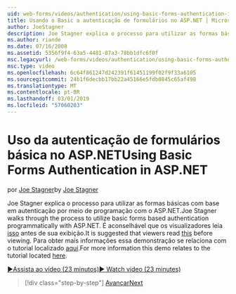 ```yaml
---
uid: web-forms/videos/authentication/using-basic-forms-authentication-in-aspnet
title: Usando o Basic a autenticação de formulários no ASP.NET | Microsoft Docs
author: JoeStagner
description: Joe Stagner explica o processo para utilizar as formas básicas com base em autenticação por meio de programação com o ASP.NET. É aconselhável que os visualizadores leia este imediatamente antes...
ms.author: riande
ms.date: 07/16/2008
ms.assetid: 5356f9f4-63a5-4481-87a3-78bb1dfc6f0f
msc.legacyurl: /web-forms/videos/authentication/using-basic-forms-authentication-in-aspnet
msc.type: video
ms.openlocfilehash: 6c64f861247d242391f61451199f02f9f33a6105
ms.sourcegitcommit: 24b1f6decbb17bb22a45166e5fdb0845c65af498
ms.translationtype: MT
ms.contentlocale: pt-BR
ms.lasthandoff: 03/01/2019
ms.locfileid: "57060203"
---
```

<a name="using-basic-forms-authentication-in-aspnet"></a><span data-ttu-id="93d4a-104">Uso da autenticação de formulários básica no ASP.NET</span><span class="sxs-lookup"><span data-stu-id="93d4a-104">Using Basic Forms Authentication in ASP.NET</span></span>
====================
<span data-ttu-id="93d4a-105">por [Joe Stagner](https://github.com/JoeStagner)</span><span class="sxs-lookup"><span data-stu-id="93d4a-105">by [Joe Stagner](https://github.com/JoeStagner)</span></span>

<span data-ttu-id="93d4a-106">Joe Stagner explica o processo para utilizar as formas básicas com base em autenticação por meio de programação com o ASP.NET.</span><span class="sxs-lookup"><span data-stu-id="93d4a-106">Joe Stagner walks through the process to utilize basic forms based authentication programmatically with ASP.NET.</span></span> <span data-ttu-id="93d4a-107">É aconselhável que os visualizadores leia [isso](../../overview/older-versions-security/introduction/security-basics-and-asp-net-support-vb.md) antes de sua exibição.</span><span class="sxs-lookup"><span data-stu-id="93d4a-107">It is suggested that viewers read [this](../../overview/older-versions-security/introduction/security-basics-and-asp-net-support-vb.md) before viewing.</span></span> <span data-ttu-id="93d4a-108">Para obter mais informações essa demonstração se relaciona com o tutorial localizado [aqui](../../overview/older-versions-security/introduction/an-overview-of-forms-authentication-vb.md).</span><span class="sxs-lookup"><span data-stu-id="93d4a-108">For more information this demo relates to the tutorial located [here](../../overview/older-versions-security/introduction/an-overview-of-forms-authentication-vb.md).</span></span>

[<span data-ttu-id="93d4a-109">&#9654;Assista ao vídeo (23 minutos)</span><span class="sxs-lookup"><span data-stu-id="93d4a-109">&#9654; Watch video (23 minutes)</span></span>](https://channel9.msdn.com/Blogs/ASP-NET-Site-Videos/using-basic-forms-authentication-in-aspnet)

> [!div class="step-by-step"]
> [<span data-ttu-id="93d4a-110">Avançar</span><span class="sxs-lookup"><span data-stu-id="93d4a-110">Next</span></span>](how-to-change-the-forms-authentication-properties.md)

